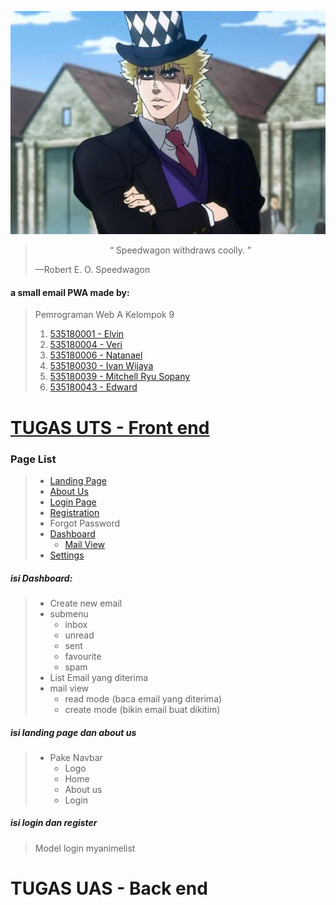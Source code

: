 ![](Assets/Speedwagon.jpg)

> <center>“ Speedwagon withdraws coolly. ”</center>
>
> —Robert E. O. Speedwagon

#### a small email PWA made by:

> Pemrograman Web A Kelompok 9
>
> 1. [535180001 - Elvin](https://github.com/orgs/A-WebProgramming-Kelompok-9/people/535180001)
> 2. [535180004 - Veri](https://github.com/orgs/A-WebProgramming-Kelompok-9/people/Veri9)
> 3. [535180006 - Natanael](https://github.com/orgs/A-WebProgramming-Kelompok-9/people/Natanael535180006)
> 4. [535180030 - Ivan Wijaya](https://github.com/orgs/A-WebProgramming-Kelompok-9/people/yuriko192)
> 5. [535180039 - Mitchell Ryu Sopany](https://github.com/orgs/A-WebProgramming-Kelompok-9/people/Kudryavkax)
> 6. [535180043 - Edward](https://github.com/orgs/A-WebProgramming-Kelompok-9/people/ED535180043)

# [TUGAS UTS - Front end](https://a-webprogramming-kelompok-9.github.io/EmailClient/)

### Page List

> - [Landing Page](https://a-webprogramming-kelompok-9.github.io/EmailClient/)
> - [About Us]()
> - [Login Page](https://a-webprogramming-kelompok-9.github.io/EmailClient/login/Login.html)
> - [Registration](https://a-webprogramming-kelompok-9.github.io/EmailClient/register/Register.html)
> - Forgot Password
> - [Dashboard](https://a-webprogramming-kelompok-9.github.io/EmailClient/Dashboard/dashboard.html)
>   - [Mail View](https://a-webprogramming-kelompok-9.github.io/EmailClient/View_Create/View_mail.html)
> - [Settings](https://a-webprogramming-kelompok-9.github.io/EmailClient/Settings/Settings.html)

##### isi Dashboard:

> - Create new email
> - submenu
>   - inbox
>   - unread
>   - sent
>   - favourite
>   - spam
> - List Email yang diterima
> - mail view
>   - read mode (baca email yang diterima)
>   - create mode (bikin email buat dikitim)

##### isi landing page dan about us

> - Pake Navbar
>   - Logo
>   - Home
>   - About us
>   - Login

##### isi login dan register

> Model login myanimelist

# TUGAS UAS - Back end
